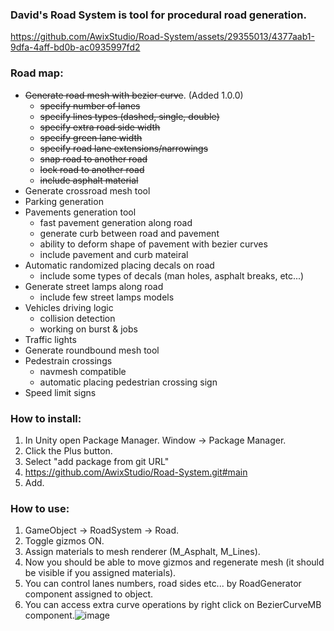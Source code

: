 ### David's Road System is tool for procedural road generation.

https://github.com/AwixStudio/Road-System/assets/29355013/4377aab1-9dfa-4aff-bd0b-ac0935997fd2

### Road map:
- ~~Generate road mesh with bezier curve~~. (Added 1.0.0)
  - ~~specify number of lanes~~
  - ~~specify lines types (dashed, single, double)~~
  - ~~specify extra road side width~~
  - ~~specify green lane width~~
  - ~~specify road lane extensions/narrowings~~
  - ~~snap road to another road~~
  - ~~lock road to another road~~
  - ~~include asphalt material~~
- Generate crossroad mesh tool
- Parking generation 
- Pavements generation tool
  - fast pavement generation along road
  - generate curb between road and pavement
  - ability to deform shape of pavement with bezier curves
  - include pavement and curb mateiral
- Automatic randomized placing decals on road
  - include some types of decals (man holes, asphalt breaks, etc...)
- Generate street lamps along road
   - include few street lamps models
- Vehicles driving logic
   - collision detection
   - working on burst & jobs
- Traffic lights
- Generate roundbound mesh tool
- Pedestrain crossings
  - navmesh compatible
  - automatic placing pedestrian crossing sign
- Speed limit signs


### How to install:
1. In Unity open Package Manager. Window -> Package Manager.
2. Click the Plus button.
3. Select "add package from git URL"
4. https://github.com/AwixStudio/Road-System.git#main
5. Add.

### How to use:
1. GameObject -> RoadSystem -> Road.
2. Toggle gizmos ON.
3. Assign materials to mesh renderer (M_Asphalt, M_Lines).
4. Now you should be able to move gizmos and regenerate mesh (it should be visible if you assigned materials).
5. You can control lanes numbers, road sides etc... by RoadGenerator component assigned to object.
6. You can access extra curve operations by right click on BezierCurveMB component.![image](https://github.com/AwixStudio/Road-System/assets/29355013/b4bd17ca-2853-4aa4-b307-df56b7d2c4f6)
